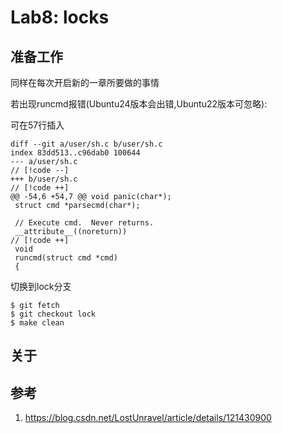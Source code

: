 # Lab8: locks

## 准备工作

同样在每次开启新的一章所要做的事情

若出现runcmd报错(Ubuntu24版本会出错,Ubuntu22版本可忽略):

可在57行插入

```
diff --git a/user/sh.c b/user/sh.c
index 83dd513..c96dab0 100644
--- a/user/sh.c                                                                   // [!code --]
+++ b/user/sh.c                                                                   // [!code ++]
@@ -54,6 +54,7 @@ void panic(char*);
 struct cmd *parsecmd(char*);
 
 // Execute cmd.  Never returns.
 __attribute__((noreturn))                                                        // [!code ++]
 void
 runcmd(struct cmd *cmd)
 {
```

切换到lock分支
```
$ git fetch
$ git checkout lock
$ make clean
```

## 关于



## 参考

1. https://blog.csdn.net/LostUnravel/article/details/121430900





